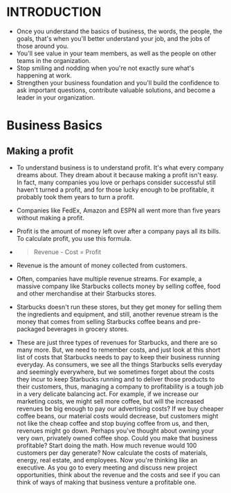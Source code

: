 # INTRODUCTION
- Once you understand the basics of business, the words, the people, the goals, that's when you'll better understand your job, and the jobs of those around you.
- You'll see value in your team members, as well as the people on other teams in the organization.
- Stop smiling and nodding when you're not exactly sure what's happening at work.
- Strengthen your business foundation and you'll build the confidence to ask important questions, contribute valuable solutions, and become a leader in your organization.

# Business Basics
## Making a profit
- To understand business is to understand profit. It's what every company dreams about. They dream about it because making a profit isn't easy. In fact, many companies you love or perhaps consider successful still haven't turned a profit, and for those lucky enough to be profitable, it probably took them years to turn a profit. 
- Companies like FedEx, Amazon and ESPN all went more than five years without making a profit. 
- Profit is the amount of money left over after a company pays all its bills. To calculate profit, you use this formula. 
- > Revenue - Cost = Profit

- Revenue is the amount of money collected from customers.
- Often, companies have multiple revenue streams. For example, a massive company like Starbucks collects money by selling coffee, food and other merchandise at their Starbucks stores.
- Starbucks doesn't run these stores, but they get money for selling them the ingredients and equipment, and still, another revenue stream is the money that comes from selling Starbucks coffee beans and pre-packaged beverages in grocery stores.
- These are just three types of revenues for Starbucks, and there are so many more. But, we need to remember costs, and just look at this short list of costs that Starbucks needs to pay to keep their business running everyday. As consumers, we see all the things Starbucks sells everyday and seemingly everywhere, but we sometimes forget about the costs they incur to keep Starbucks running and to deliver those products to their customers, thus, managing a company to profitability is a tough job in a very delicate balancing act. For example, if we increase our marketing costs, we might sell more coffee, but will the increased revenues be big enough to pay our advertising costs? If we buy cheaper coffee beans, our material costs would decrease, but customers might not like the cheap coffee and stop buying coffee from us, and then, revenues might go down. Perhaps you've thought about owning your very own, privately owned coffee shop. Could you make that business profitable? Start doing the math. How much revenue would 100 customers per day generate? Now calculate the costs of materials, energy, real estate, and employees. Now you're thinking like an executive. As you go to every meeting and discuss new project opportunities, think about the revenue and the costs and see if you can think of ways of making that business venture a profitable one.
